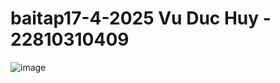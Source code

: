 # baitap17-4-2025 Vu Duc Huy - 22810310409
![image](https://github.com/user-attachments/assets/820eb9f6-9079-4cf0-8e43-0c04b3e44a9a)
